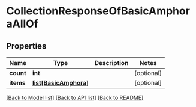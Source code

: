 # CollectionResponseOfBasicAmphoraAllOf

## Properties
Name | Type | Description | Notes
------------ | ------------- | ------------- | -------------
**count** | **int** |  | [optional] 
**items** | [**list[BasicAmphora]**](BasicAmphora.md) |  | [optional] 

[[Back to Model list]](../README.md#documentation-for-models) [[Back to API list]](../README.md#documentation-for-api-endpoints) [[Back to README]](../README.md)


